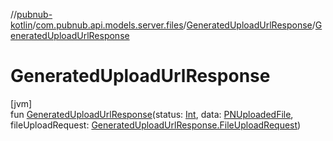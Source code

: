//[pubnub-kotlin](../../../index.md)/[com.pubnub.api.models.server.files](../index.md)/[GeneratedUploadUrlResponse](index.md)/[GeneratedUploadUrlResponse](-generated-upload-url-response.md)

# GeneratedUploadUrlResponse

[jvm]\
fun [GeneratedUploadUrlResponse](-generated-upload-url-response.md)(status: [Int](https://kotlinlang.org/api/latest/jvm/stdlib/kotlin/-int/index.html), data: [PNUploadedFile](../../com.pubnub.api.models.consumer.files/-p-n-uploaded-file/index.md), fileUploadRequest: [GeneratedUploadUrlResponse.FileUploadRequest](-file-upload-request/index.md))
